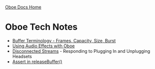 [Oboe Docs Home](https://github.com/google/oboe/blob/master/docs/README.md)

# Oboe Tech Notes

* [Buffer Terminology - Frames, Capacity, Size, Burst](https://github.com/google/oboe/wiki/TechNote_BufferTerminology)
* [Using Audio Effects with Oboe](effects.md)
* [Disconnected Streams](disconnect.md) - Responding to Plugging In and Unplugging Headsets
* [Assert in releaseBuffer()](rlsbuffer.md)
